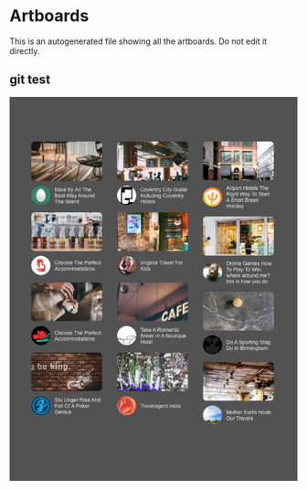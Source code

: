 # Artboards

This is an autogenerated file showing all the artboards. Do not edit it directly.

## git test

![git test](./.exportedArtboards/git-test/git%20test.png)

